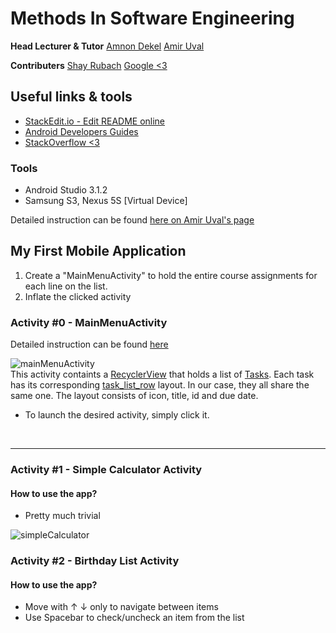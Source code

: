   
Methods In Software Engineering
==

**Head Lecturer & Tutor**
[Amnon Dekel](https://scholar.google.com/citations?user=5lTmLKsAAAAJ&hl=en)
[Amir Uval](https://github.com/auval) 


**Contributers**
[Shay Rubach](https://github.com/ShayRubach)
[Google <3](https://google.com)


## Useful links & tools
- [StackEdit.io - Edit README online](https://stackedit.io/app#)
- [Android Developers Guides](https://developer.android.com)
- [StackOverflow <3](https://stackoverflow.com)

### Tools
- Android Studio 3.1.2
- Samsung S3, Nexus 5S [Virtual Device]

Detailed instruction can be found [here on Amir Uval's page](https://github.com/auval/AndroidWorkshop)

## My First Mobile Application

1. Create a "MainMenuActivity" to hold the entire course assignments for each line on the list.
2. Inflate the clicked activity

### Activity #0 - MainMenuActivity

Detailed instruction can be found [here](https://github.com/auval/AndroidWorkshop)

![mainMenuActivity](https://user-images.githubusercontent.com/21342315/39399057-7a89948e-4b17-11e8-9871-e274ca257b9b.png) 
<br/>This activity containts a [RecyclerView](https://developer.android.com/guide/topics/ui/layout/recyclerview) that holds a list of [Tasks](https://github.com/ShayRubach/MobileDevelopment/blob/master/app/src/main/java/com/pwnz/www/mobileapplicaiton/model/Task.java). Each task has its corresponding [task_list_row](https://github.com/ShayRubach/MobileDevelopment/blob/master/app/src/main/res/layout/task_list_row.xml) layout. In our case, they all share the same one. The layout consists of icon, title, id and due date.
- To launch the desired activity, simply click it.
<br/>

---

### Activity #1 - Simple Calculator Activity

#### How to use the app? <br/>
- Pretty much trivial


![simpleCalculator](https://user-images.githubusercontent.com/21342315/39399139-d02e471c-4b18-11e8-832e-2163dd254dc3.png)


### Activity #2 - Birthday List Activity

#### How to use the app? <br/>
- Move with ↑ ↓ only to navigate between items
- Use Spacebar to check/uncheck an item from the list